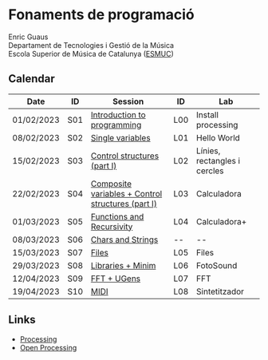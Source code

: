 # Fonaments de programació
Enric Guaus  
Departament de Tecnologies i Gestió de la Música  
Escola Superior de Música de Catalunya ([ESMUC](https://www.esmuc.cat/))  

## Calendar

| Date | ID | Session | ID | Lab |
| --- | --- | --- | --- | --- |
| 01/02/2023 | S01 | [Introduction to programming](./session01) | L00 | Install processing
| 08/02/2023 | S02 | [Single variables](./session02) | L01 | Hello World
| 15/02/2023 | S03 | [Control structures (part I)](./session03) | L02 | Línies, rectangles i cercles
| 22/02/2023 | S04 | [Composite variables + Control structures (part I)](./session04) | L03 | Calculadora
| 01/03/2023 | S05 | [Functions and Recursivity](./session05) | L04 | Calculadora+
| 08/03/2023 | S06 | [Chars and Strings](./session06) | -- | --
| 15/03/2023 | S07 | [Files](./session07) | L05 | Files
| 29/03/2023 | S08 | [Libraries + Minim](./session08) | L06 | FotoSound
| 12/04/2023 | S09 | [FFT + UGens](./session09) | L07 | FFT
| 19/04/2023 | S10 | [MIDI](./session10) | L08 | Sintetitzador

## Links

* [Processing](https://processing.org/)
* [Open Processing](https://openprocessing.org/)
